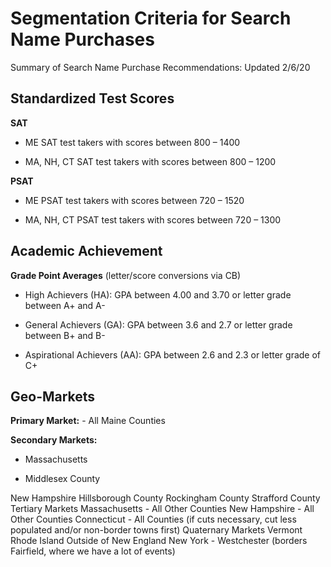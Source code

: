 # Segmentation Criteria for Search Name Purchases

Summary of Search Name Purchase Recommendations:
Updated 2/6/20


## Standardized Test Scores

**SAT**

* ME SAT test takers with scores between 800 – 1400

* MA, NH, CT SAT test takers with scores between 800 – 1200

**PSAT**

* ME PSAT test takers with scores between 720 – 1520

* MA, NH, CT PSAT test takers with scores between 720 – 1300

## Academic Achievement

**Grade Point Averages** (letter/score conversions via CB)

* High Achievers (HA): GPA between 4.00 and 3.70 or letter grade between A+ and A-

* General Achievers (GA):  GPA between 3.6 and 2.7 or letter grade between B+ and B-

* Aspirational Achievers (AA): GPA between 2.6 and 2.3 or letter grade of C+

## Geo-Markets

**Primary Market:** - All Maine Counties

**Secondary Markets:**
* Massachusetts

- Middlesex County

New Hampshire
Hillsborough County
Rockingham County
Strafford County
Tertiary Markets
Massachusetts - All Other Counties 
New Hampshire - All Other Counties
Connecticut - All Counties (if cuts necessary, cut less populated and/or non-border towns first)
Quaternary Markets
Vermont
Rhode Island
Outside of New England
New York - Westchester (borders Fairfield, where we have a lot of events)




